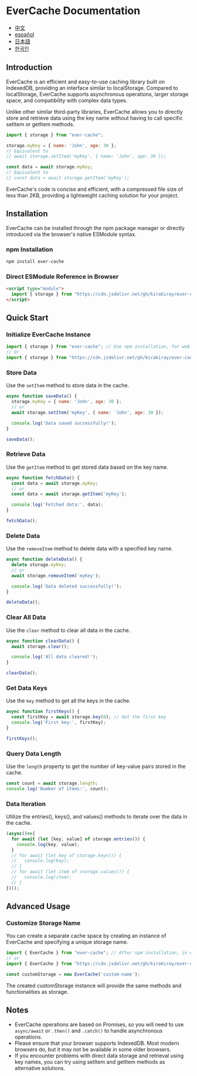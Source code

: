 # EverCache Documentation

- [中文](./docs/cn.md)
- [español](./docs/sp.md)
- [日本語](./docs/jp.md)
- [한국인](./docs/ko.md)

## Introduction

EverCache is an efficient and easy-to-use caching library built on IndexedDB, providing an interface similar to localStorage. Compared to localStorage, EverCache supports asynchronous operations, larger storage space, and compatibility with complex data types.

Unlike other similar third-party libraries, EverCache allows you to directly store and retrieve data using the key name without having to call specific setItem or getItem methods.

```javascript
import { storage } from "ever-cache";

storage.myKey = { name: 'John', age: 30 };
// Equivalent to
// await storage.setItem('myKey', { name: 'John', age: 30 });

const data = await storage.myKey;
// Equivalent to
// const data = await storage.getItem('myKey');
```

EverCache's code is concise and efficient, with a compressed file size of less than 2KB, providing a lightweight caching solution for your project.

## Installation

EverCache can be installed through the npm package manager or directly introduced via the browser's native ESModule syntax.

### npm Installation

```bash
npm install ever-cache
```

### Direct ESModule Reference in Browser

```html
<script type="module">
  import { storage } from "https://cdn.jsdelivr.net/gh/kirakiray/ever-cache/src/main.min.js"; 
</script>
```

## Quick Start

### Initialize EverCache Instance

```javascript
import { storage } from "ever-cache"; // Use npm installation, for web projects in environments supporting nodejs
// Or
import { storage } from "https://cdn.jsdelivr.net/gh/kirakiray/ever-cache/src/main.min.js";  // Use browser's ESModule feature
```

### Store Data

Use the `setItem` method to store data in the cache.

```javascript
async function saveData() {
  storage.myKey = { name: 'John', age: 30 };
  // or 
  await storage.setItem('myKey', { name: 'John', age: 30 });

  console.log('Data saved successfully!');
}

saveData();
```

### Retrieve Data

Use the `getItem` method to get stored data based on the key name.

```javascript
async function fetchData() {
  const data = await storage.myKey;
  // or
  const data = await storage.getItem('myKey');

  console.log('Fetched data:', data);
}

fetchData();
```

### Delete Data

Use the `removeItem` method to delete data with a specified key name.

```javascript
async function deleteData() {
  delete storage.myKey;
  // or
  await storage.removeItem('myKey');

  console.log('Data deleted successfully!');
}

deleteData();
```

### Clear All Data

Use the `clear` method to clear all data in the cache.

```javascript
async function clearData() {
  await storage.clear();

  console.log('All data cleared!');
}

clearData();
```

### Get Data Keys

Use the `key` method to get all the keys in the cache.

```javascript
async function firstKeys() {
  const firstKey = await storage.key(0); // Get the first key
  console.log('First key:', firstKey);
}

firstKeys();
```

### Query Data Length

Use the `length` property to get the number of key-value pairs stored in the cache.

```javascript
const count = await storage.length;
console.log('Number of items:', count);
```

### Data Iteration

Utilize the entries(), keys(), and values() methods to iterate over the data in the cache.

```javascript
(async()=>{
  for await (let [key, value] of storage.entries()) {
    console.log(key, value);
  }
  // for await (let key of storage.keys()) {
  //   console.log(key);
  // }
  // for await (let item of storage.values()) {
  //   console.log(item);
  // }
})();
```

## Advanced Usage

### Customize Storage Name

You can create a separate cache space by creating an instance of EverCache and specifying a unique storage name.

```javascript
import { EverCache } from "ever-cache"; // After npm installation, in environments with nodejs packagers
// or
import { EverCache } from "https://cdn.jsdelivr.net/gh/kirakiray/ever-cache/src/main.min.js";  // Use browser's native ESModule

const customStorage = new EverCache('custom-name');
```

The created customStorage instance will provide the same methods and functionalities as storage.

## Notes

- EverCache operations are based on Promises, so you will need to use `async/await` or `.then()` and `.catch()` to handle asynchronous operations.
- Please ensure that your browser supports IndexedDB. Most modern browsers do, but it may not be available in some older browsers.
- If you encounter problems with direct data storage and retrieval using key names, you can try using setItem and getItem methods as alternative solutions.